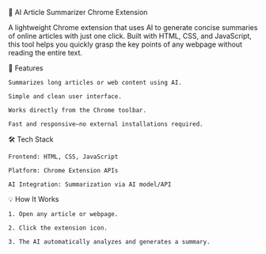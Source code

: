 🧠 AI Article Summarizer Chrome Extension

A lightweight Chrome extension that uses AI to generate concise summaries of online articles with just one click. Built with HTML, CSS, and JavaScript, this tool helps you quickly grasp the key points of any webpage without reading the entire text.

🚀 Features

    Summarizes long articles or web content using AI.

    Simple and clean user interface.

    Works directly from the Chrome toolbar.

    Fast and responsive—no external installations required.

🛠️ Tech Stack

    Frontend: HTML, CSS, JavaScript

    Platform: Chrome Extension APIs

    AI Integration: Summarization via AI model/API

💡 How It Works

    1. Open any article or webpage.

    2. Click the extension icon.

    3. The AI automatically analyzes and generates a summary.
